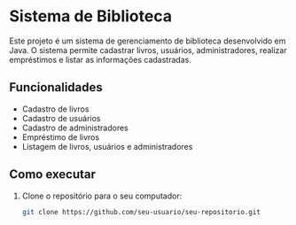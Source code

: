 # Sistema de Biblioteca

Este projeto é um sistema de gerenciamento de biblioteca desenvolvido em Java. O sistema permite cadastrar livros, usuários, administradores, realizar empréstimos e listar as informações cadastradas.

## Funcionalidades

- Cadastro de livros
- Cadastro de usuários
- Cadastro de administradores
- Empréstimo de livros
- Listagem de livros, usuários e administradores

## Como executar

1. Clone o repositório para o seu computador:
   ```bash
   git clone https://github.com/seu-usuario/seu-repositorio.git
